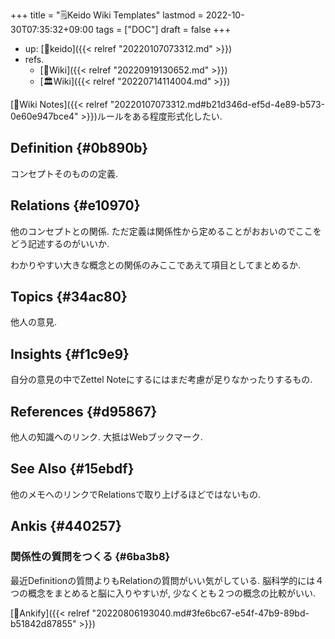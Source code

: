 +++
title = "🗒Keido Wiki Templates"
lastmod = 2022-10-30T07:35:32+09:00
tags = ["DOC"]
draft = false
+++

-   up: [🔨keido]({{< relref "20220107073312.md" >}})
-   refs.
    -   [📝Wiki]({{< relref "20220919130652.md" >}})
    -   [🏛Wiki]({{< relref "20220714114004.md" >}})

[📝Wiki Notes]({{< relref "20220107073312.md#b21d346d-ef5d-4e89-b573-0e60e947bce4" >}})ルールをある程度形式化したい.


## Definition {#0b890b}

コンセプトそのものの定義.


## Relations {#e10970}

他のコンセプトとの関係. ただ定義は関係性から定めることがおおいのでここをどう記述するのがいいか.

わかりやすい大きな概念との関係のみここであえて項目としてまとめるか.


## Topics {#34ac80}

他人の意見.


## Insights {#f1c9e9}

自分の意見の中でZettel Noteにするにはまだ考慮が足りなかったりするもの.


## References {#d95867}

他人の知識へのリンク. 大抵はWebブックマーク.


## See Also {#15ebdf}

他のメモへのリンクでRelationsで取り上げるほどではないもの.


## Ankis {#440257}


### 関係性の質問をつくる {#6ba3b8}

最近Definitionの質問よりもRelationの質問がいい気がしている. 脳科学的には４つの概念をまとめると脳に入りやすいが, 少なくとも２つの概念の比較がいい.

[🔖Ankify]({{< relref "20220806193040.md#3fe6bc67-e54f-47b9-89bd-b51842d87855" >}})
